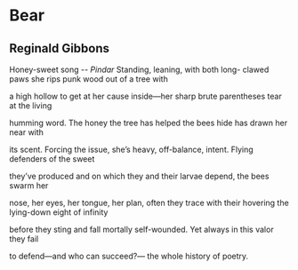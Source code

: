 # Bear
## Reginald Gibbons
Honey-sweet song
-- _Pindar_
Standing, leaning, with both long-
clawed paws she rips punk
wood out of a tree with

a high hollow to get
at her cause inside—her sharp brute
parentheses tear at the living

humming word. The honey
the tree has helped the bees
hide has drawn her near with

its scent. Forcing the issue,
she’s heavy, off-balance, intent.
Flying defenders of the sweet

they’ve produced and on
which they and their larvae
depend, the bees swarm her

nose, her eyes, her tongue, her plan,
often they trace with their hovering
the lying-down eight of infinity

before they sting and fall
mortally self-wounded.
Yet always in this valor they fail

to defend—and who can succeed?—
the whole history of poetry.